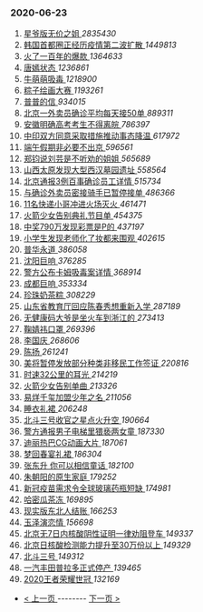 ### 2020-06-23 
1. [ 星爷版无价之姐 ](https://s.weibo.com/weibo?q=%23%E6%98%9F%E7%88%B7%E7%89%88%E6%97%A0%E4%BB%B7%E4%B9%8B%E5%A7%90%23&Refer=top) *2835430*
1. [ 韩国首都圈正经历疫情第二波扩散 ](https://s.weibo.com/weibo?q=%23%E9%9F%A9%E5%9B%BD%E9%A6%96%E9%83%BD%E5%9C%88%E6%AD%A3%E7%BB%8F%E5%8E%86%E7%96%AB%E6%83%85%E7%AC%AC%E4%BA%8C%E6%B3%A2%E6%89%A9%E6%95%A3%23&Refer=top) *1449813*
1. [ 火了一百年的爆款 ](https://s.weibo.com/weibo?q=%23%E7%81%AB%E4%BA%86%E4%B8%80%E7%99%BE%E5%B9%B4%E7%9A%84%E7%88%86%E6%AC%BE%23&topic_ad=1&Refer=top) *1364633*
1. [ 唐嫣状态 ](https://s.weibo.com/weibo?q=%23%E5%94%90%E5%AB%A3%E7%8A%B6%E6%80%81%23&Refer=top) *1236861*
1. [ 牛萌萌吸毒 ](https://s.weibo.com/weibo?q=%E7%89%9B%E8%90%8C%E8%90%8C%E5%90%B8%E6%AF%92&Refer=top) *1218900*
1. [ 粽子绘画大赛 ](https://s.weibo.com/weibo?q=%23%E7%B2%BD%E5%AD%90%E7%BB%98%E7%94%BB%E5%A4%A7%E8%B5%9B%23&Refer=top) *1193261*
1. [ 普普的信 ](https://s.weibo.com/weibo?q=%23%E6%99%AE%E6%99%AE%E7%9A%84%E4%BF%A1%23&Refer=top) *934015*
1. [ 北京一外卖员确诊平均每天接50单 ](https://s.weibo.com/weibo?q=%23%E5%8C%97%E4%BA%AC%E4%B8%80%E5%A4%96%E5%8D%96%E5%91%98%E7%A1%AE%E8%AF%8A%E5%B9%B3%E5%9D%87%E6%AF%8F%E5%A4%A9%E6%8E%A550%E5%8D%95%23&Refer=top) *889311*
1. [ 安徽明确高考考生不得离皖 ](https://s.weibo.com/weibo?q=%E5%AE%89%E5%BE%BD%E6%98%8E%E7%A1%AE%E9%AB%98%E8%80%83%E8%80%83%E7%94%9F%E4%B8%8D%E5%BE%97%E7%A6%BB%E7%9A%96&Refer=top) *786397*
1. [ 中印双方同意采取措施推动事态降温 ](https://s.weibo.com/weibo?q=%23%E4%B8%AD%E5%8D%B0%E5%8F%8C%E6%96%B9%E5%90%8C%E6%84%8F%E9%87%87%E5%8F%96%E6%8E%AA%E6%96%BD%E6%8E%A8%E5%8A%A8%E4%BA%8B%E6%80%81%E9%99%8D%E6%B8%A9%23&Refer=top) *617972*
1. [ 端午假期非必要不出京 ](https://s.weibo.com/weibo?q=%23%E7%AB%AF%E5%8D%88%E5%81%87%E6%9C%9F%E9%9D%9E%E5%BF%85%E8%A6%81%E4%B8%8D%E5%87%BA%E4%BA%AC%23&Refer=top) *596561*
1. [ 郑钧说刘芸是不听劝的姐姐 ](https://s.weibo.com/weibo?q=%23%E9%83%91%E9%92%A7%E8%AF%B4%E5%88%98%E8%8A%B8%E6%98%AF%E4%B8%8D%E5%90%AC%E5%8A%9D%E7%9A%84%E5%A7%90%E5%A7%90%23&Refer=top) *565689*
1. [ 山西太原发现大型西汉墓园遗址 ](https://s.weibo.com/weibo?q=%23%E5%B1%B1%E8%A5%BF%E5%A4%AA%E5%8E%9F%E5%8F%91%E7%8E%B0%E5%A4%A7%E5%9E%8B%E8%A5%BF%E6%B1%89%E5%A2%93%E5%9B%AD%E9%81%97%E5%9D%80%23&Refer=top) *558564*
1. [ 北京通报3例百事确诊员工详情 ](https://s.weibo.com/weibo?q=%23%E5%8C%97%E4%BA%AC%E9%80%9A%E6%8A%A53%E4%BE%8B%E7%99%BE%E4%BA%8B%E7%A1%AE%E8%AF%8A%E5%91%98%E5%B7%A5%E8%AF%A6%E6%83%85%23&Refer=top) *515734*
1. [ 与确诊外卖员密接骑手已暂停接单 ](https://s.weibo.com/weibo?q=%E4%B8%8E%E7%A1%AE%E8%AF%8A%E5%A4%96%E5%8D%96%E5%91%98%E5%AF%86%E6%8E%A5%E9%AA%91%E6%89%8B%E5%B7%B2%E6%9A%82%E5%81%9C%E6%8E%A5%E5%8D%95&Refer=top) *486366*
1. [ 11名快递小哥冲进火场灭火 ](https://s.weibo.com/weibo?q=%2311%E5%90%8D%E5%BF%AB%E9%80%92%E5%B0%8F%E5%93%A5%E5%86%B2%E8%BF%9B%E7%81%AB%E5%9C%BA%E7%81%AD%E7%81%AB%23&Refer=top) *461471*
1. [ 火箭少女告别典礼节目单 ](https://s.weibo.com/weibo?q=%23%E7%81%AB%E7%AE%AD%E5%B0%91%E5%A5%B3%E5%91%8A%E5%88%AB%E5%85%B8%E7%A4%BC%E8%8A%82%E7%9B%AE%E5%8D%95%23&Refer=top) *454375*
1. [ 中奖790万发现彩票是P的 ](https://s.weibo.com/weibo?q=%23%E4%B8%AD%E5%A5%96790%E4%B8%87%E5%8F%91%E7%8E%B0%E5%BD%A9%E7%A5%A8%E6%98%AFP%E7%9A%84%23&Refer=top) *437197*
1. [ 小学生发现老师化了妆都来围观 ](https://s.weibo.com/weibo?q=%23%E5%B0%8F%E5%AD%A6%E7%94%9F%E5%8F%91%E7%8E%B0%E8%80%81%E5%B8%88%E5%8C%96%E4%BA%86%E5%A6%86%E9%83%BD%E6%9D%A5%E5%9B%B4%E8%A7%82%23&Refer=top) *402615*
1. [ 普华永道 ](https://s.weibo.com/weibo?q=%E6%99%AE%E5%8D%8E%E6%B0%B8%E9%81%93&Refer=top) *386058*
1. [ 沈阳巨响 ](https://s.weibo.com/weibo?q=%E6%B2%88%E9%98%B3%E5%B7%A8%E5%93%8D&Refer=top) *376285*
1. [ 警方公布卡姆吸毒案详情 ](https://s.weibo.com/weibo?q=%23%E8%AD%A6%E6%96%B9%E5%85%AC%E5%B8%83%E5%8D%A1%E5%A7%86%E5%90%B8%E6%AF%92%E6%A1%88%E8%AF%A6%E6%83%85%23&Refer=top) *368914*
1. [ 成都巨响 ](https://s.weibo.com/weibo?q=%E6%88%90%E9%83%BD%E5%B7%A8%E5%93%8D&Refer=top) *353334*
1. [ 珍珠奶茶粽 ](https://s.weibo.com/weibo?q=%23%E7%8F%8D%E7%8F%A0%E5%A5%B6%E8%8C%B6%E7%B2%BD%23&Refer=top) *308229*
1. [ 山东省教育厅回应陈春秀想重新入学 ](https://s.weibo.com/weibo?q=%23%E5%B1%B1%E4%B8%9C%E7%9C%81%E6%95%99%E8%82%B2%E5%8E%85%E5%9B%9E%E5%BA%94%E9%99%88%E6%98%A5%E7%A7%80%E6%83%B3%E9%87%8D%E6%96%B0%E5%85%A5%E5%AD%A6%23&Refer=top) *287189*
1. [ 无健康码大爷是坐火车到浙江的 ](https://s.weibo.com/weibo?q=%23%E6%97%A0%E5%81%A5%E5%BA%B7%E7%A0%81%E5%A4%A7%E7%88%B7%E6%98%AF%E5%9D%90%E7%81%AB%E8%BD%A6%E5%88%B0%E6%B5%99%E6%B1%9F%E7%9A%84%23&Refer=top) *273413*
1. [ 鞠婧祎口罩 ](https://s.weibo.com/weibo?q=%23%E9%9E%A0%E5%A9%A7%E7%A5%8E%E5%8F%A3%E7%BD%A9%23&Refer=top) *269396*
1. [ 李国庆 ](https://s.weibo.com/weibo?q=%E6%9D%8E%E5%9B%BD%E5%BA%86&Refer=top) *268606*
1. [ 陈扬 ](https://s.weibo.com/weibo?q=%E9%99%88%E6%89%AC&Refer=top) *261241*
1. [ 美将暂停发放部分种类非移民工作签证 ](https://s.weibo.com/weibo?q=%E7%BE%8E%E5%B0%86%E6%9A%82%E5%81%9C%E5%8F%91%E6%94%BE%E9%83%A8%E5%88%86%E7%A7%8D%E7%B1%BB%E9%9D%9E%E7%A7%BB%E6%B0%91%E5%B7%A5%E4%BD%9C%E7%AD%BE%E8%AF%81&Refer=top) *220816*
1. [ 时速32公里的耳光 ](https://s.weibo.com/weibo?q=%23%E6%97%B6%E9%80%9F32%E5%85%AC%E9%87%8C%E7%9A%84%E8%80%B3%E5%85%89%23&Refer=top) *214219*
1. [ 火箭少女告别单曲 ](https://s.weibo.com/weibo?q=%23%E7%81%AB%E7%AE%AD%E5%B0%91%E5%A5%B3%E5%91%8A%E5%88%AB%E5%8D%95%E6%9B%B2%23&Refer=top) *213326*
1. [ 易烊千玺加盟少年之名 ](https://s.weibo.com/weibo?q=%23%E6%98%93%E7%83%8A%E5%8D%83%E7%8E%BA%E5%8A%A0%E7%9B%9F%E5%B0%91%E5%B9%B4%E4%B9%8B%E5%90%8D%23&Refer=top) *211056*
1. [ 睡衣礼裙 ](https://s.weibo.com/weibo?q=%23%E7%9D%A1%E8%A1%A3%E7%A4%BC%E8%A3%99%23&Refer=top) *206248*
1. [ 北斗三号收官之星点火升空 ](https://s.weibo.com/weibo?q=%23%E5%8C%97%E6%96%97%E4%B8%89%E5%8F%B7%E6%94%B6%E5%AE%98%E4%B9%8B%E6%98%9F%E7%82%B9%E7%81%AB%E5%8D%87%E7%A9%BA%23&Refer=top) *190664*
1. [ 警方通报男子电梯里猥亵两女童 ](https://s.weibo.com/weibo?q=%23%E8%AD%A6%E6%96%B9%E9%80%9A%E6%8A%A5%E7%94%B7%E5%AD%90%E7%94%B5%E6%A2%AF%E9%87%8C%E7%8C%A5%E4%BA%B5%E4%B8%A4%E5%A5%B3%E7%AB%A5%23&Refer=top) *187330*
1. [ 迪丽热巴CG动画大片 ](https://s.weibo.com/weibo?q=%23%E8%BF%AA%E4%B8%BD%E7%83%AD%E5%B7%B4CG%E5%8A%A8%E7%94%BB%E5%A4%A7%E7%89%87%23&Refer=top) *187061*
1. [ 梦回春宴礼裙 ](https://s.weibo.com/weibo?q=%23%E6%A2%A6%E5%9B%9E%E6%98%A5%E5%AE%B4%E7%A4%BC%E8%A3%99%23&Refer=top) *186304*
1. [ 张东升 你可以相信童话 ](https://s.weibo.com/weibo?q=%E5%BC%A0%E4%B8%9C%E5%8D%87%20%E4%BD%A0%E5%8F%AF%E4%BB%A5%E7%9B%B8%E4%BF%A1%E7%AB%A5%E8%AF%9D&Refer=top) *182100*
1. [ 朱朝阳的原生家庭 ](https://s.weibo.com/weibo?q=%E6%9C%B1%E6%9C%9D%E9%98%B3%E7%9A%84%E5%8E%9F%E7%94%9F%E5%AE%B6%E5%BA%AD&Refer=top) *179252*
1. [ 新冠疫苗需求令全球玻璃药瓶短缺 ](https://s.weibo.com/weibo?q=%23%E6%96%B0%E5%86%A0%E7%96%AB%E8%8B%97%E9%9C%80%E6%B1%82%E4%BB%A4%E5%85%A8%E7%90%83%E7%8E%BB%E7%92%83%E8%8D%AF%E7%93%B6%E7%9F%AD%E7%BC%BA%23&Refer=top) *174981*
1. [ 哈密瓜茶冻 ](https://s.weibo.com/weibo?q=%23%E5%93%88%E5%AF%86%E7%93%9C%E8%8C%B6%E5%86%BB%23&Refer=top) *169895*
1. [ 现实版东北人结账 ](https://s.weibo.com/weibo?q=%23%E7%8E%B0%E5%AE%9E%E7%89%88%E4%B8%9C%E5%8C%97%E4%BA%BA%E7%BB%93%E8%B4%A6%23&Refer=top) *166253*
1. [ 玉泽演恋情 ](https://s.weibo.com/weibo?q=%E7%8E%89%E6%B3%BD%E6%BC%94%E6%81%8B%E6%83%85&Refer=top) *156698*
1. [ 北京无7日内核酸阴性证明一律劝阻登车 ](https://s.weibo.com/weibo?q=%23%E5%8C%97%E4%BA%AC%E6%97%A07%E6%97%A5%E5%86%85%E6%A0%B8%E9%85%B8%E9%98%B4%E6%80%A7%E8%AF%81%E6%98%8E%E4%B8%80%E5%BE%8B%E5%8A%9D%E9%98%BB%E7%99%BB%E8%BD%A6%23&Refer=top) *149337*
1. [ 北京日核酸检测能力提升至30万份以上 ](https://s.weibo.com/weibo?q=%E5%8C%97%E4%BA%AC%E6%97%A5%E6%A0%B8%E9%85%B8%E6%A3%80%E6%B5%8B%E8%83%BD%E5%8A%9B%E6%8F%90%E5%8D%87%E8%87%B330%E4%B8%87%E4%BB%BD%E4%BB%A5%E4%B8%8A&Refer=top) *149329*
1. [ 北斗三号 ](https://s.weibo.com/weibo?q=%E5%8C%97%E6%96%97%E4%B8%89%E5%8F%B7&Refer=top) *149312*
1. [ 一汽丰田普拉多正式停产 ](https://s.weibo.com/weibo?q=%E4%B8%80%E6%B1%BD%E4%B8%B0%E7%94%B0%E6%99%AE%E6%8B%89%E5%A4%9A%E6%AD%A3%E5%BC%8F%E5%81%9C%E4%BA%A7&Refer=top) *139465*
1. [ 2020王者荣耀世冠 ](https://s.weibo.com/weibo?q=%232020%E7%8E%8B%E8%80%85%E8%8D%A3%E8%80%80%E4%B8%96%E5%86%A0%23&Refer=top) *132169* 

- [ < 上一页 ](https://github.com/able8/weibo-hot-record/blob/master/2020-06-22.md) -------- [ 下一页 > ](https://github.com/able8/weibo-hot-record/blob/master/2020-06-24.md)